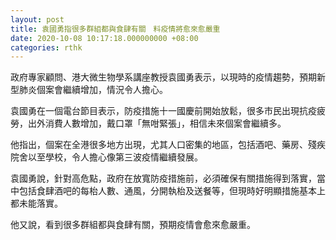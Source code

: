```yaml
---
layout: post
title: 袁國勇指很多群組都與食肆有關　料疫情將愈來愈嚴重
date: 2020-10-08 10:17:18.000000000 +08:00
categories: rthk
---
```


政府專家顧問、港大微生物學系講座教授袁國勇表示，以現時的疫情趨勢，預期新型肺炎個案會繼續增加，情況令人擔心。

袁國勇在一個電台節目表示，防疫措施十一國慶前開始放鬆，很多巿民出現抗疫疲勞，出外消費人數增加，戴口罩「無咁緊張」，相信未來個案會繼續多。

他指出，個案在全港很多地方出現，尤其人口密集的地區，包括酒吧、藥房、殘疾院舍以至學校，令人擔心像第三波疫情繼續發展。

袁國勇說，針對高危點，政府在放寬防疫措施前，必須確保有關措施得到落實，當中包括食肆酒吧的每枱人數、通風，分開執枱及送餐等，但現時好明顯措施基本上都未能落實。

他又說，看到很多群組都與食肆有關，預期疫情會愈來愈嚴重。
